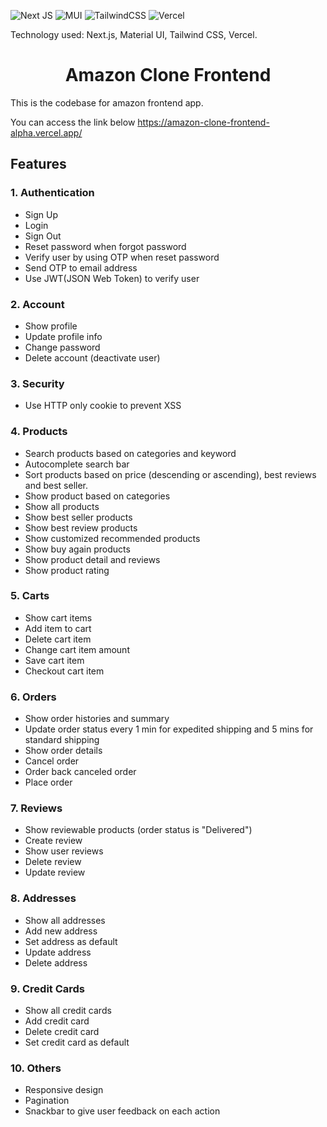 ![Next JS](https://img.shields.io/badge/Next-black?style=for-the-badge&logo=next.js&logoColor=white)
![MUI](https://img.shields.io/badge/MUI-%230081CB.svg?style=for-the-badge&logo=mui&logoColor=white)
![TailwindCSS](https://img.shields.io/badge/tailwindcss-%2338B2AC.svg?style=for-the-badge&logo=tailwind-css&logoColor=white)
![Vercel](https://img.shields.io/badge/vercel-%23000000.svg?style=for-the-badge&logo=vercel&logoColor=white)

Technology used: Next.js, Material UI, Tailwind CSS, Vercel.

<h1 align="center"> Amazon Clone Frontend </h1>

This is the codebase for amazon frontend app.

You can access the link below
https://amazon-clone-frontend-alpha.vercel.app/

## Features

### 1. Authentication

- Sign Up
- Login
- Sign Out
- Reset password when forgot password
- Verify user by using OTP when reset password
- Send OTP to email address
- Use JWT(JSON Web Token) to verify user

### 2. Account

- Show profile
- Update profile info
- Change password
- Delete account (deactivate user)

### 3. Security

- Use HTTP only cookie to prevent XSS

### 4. Products

- Search products based on categories and keyword
- Autocomplete search bar
- Sort products based on price (descending or ascending), best reviews and best seller.
- Show product based on categories
- Show all products
- Show best seller products
- Show best review products
- Show customized recommended products
- Show buy again products
- Show product detail and reviews
- Show product rating

### 5. Carts

- Show cart items
- Add item to cart
- Delete cart item
- Change cart item amount
- Save cart item
- Checkout cart item

### 6. Orders

- Show order histories and summary
- Update order status every 1 min for expedited shipping and 5 mins for standard shipping
- Show order details
- Cancel order
- Order back canceled order
- Place order

### 7. Reviews

- Show reviewable products (order status is "Delivered")
- Create review
- Show user reviews
- Delete review
- Update review

### 8. Addresses

- Show all addresses
- Add new address
- Set address as default
- Update address
- Delete address

### 9. Credit Cards

- Show all credit cards
- Add credit card
- Delete credit card
- Set credit card as default

### 10. Others

- Responsive design
- Pagination
- Snackbar to give user feedback on each action
